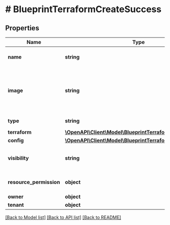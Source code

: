 # # BlueprintTerraformCreateSuccess

## Properties

Name | Type | Description | Notes
------------ | ------------- | ------------- | -------------
**name** | **string** | A name for the blueprint | [optional]
**image** | **string** | Path to display image. Defaults to an internal Morpheus image. | [optional]
**type** | **string** | Blueprint Type | [optional]
**terraform** | [**\OpenAPI\Client\Model\BlueprintTerraformCreateTerraform**](BlueprintTerraformCreateTerraform.md) |  | [optional]
**config** | [**\OpenAPI\Client\Model\BlueprintTerraformCreateConfig**](BlueprintTerraformCreateConfig.md) |  | [optional]
**visibility** | **string** | Private or Public Access | [optional] [default to 'private']
**resource_permission** | **object** | Resource Permission Block | [optional]
**owner** | **object** | Owner | [optional]
**tenant** | **object** | Tenant | [optional]

[[Back to Model list]](../../README.md#models) [[Back to API list]](../../README.md#endpoints) [[Back to README]](../../README.md)
